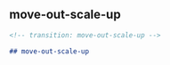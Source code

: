 <!-- transition: move-out-scale-up -->

## move-out-scale-up

```md
<!-- transition: move-out-scale-up -->

## move-out-scale-up
```
